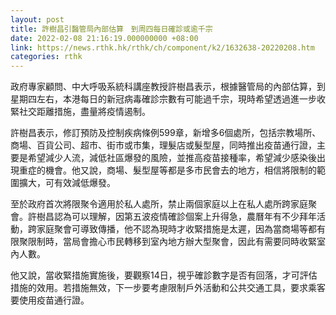 ```yaml
---
layout: post
title: 許樹昌引醫管局內部估算　到周四每日確診或逾千宗
date: 2022-02-08 21:16:19.000000000 +08:00
link: https://news.rthk.hk/rthk/ch/component/k2/1632638-20220208.htm
categories: rthk
---
```


政府專家顧問、中大呼吸系統科講座教授許樹昌表示，根據醫管局的內部估算，到星期四左右，本港每日的新冠病毒確診宗數有可能過千宗，現時希望透過進一步收緊社交距離措施，盡量將疫情遏制。

許樹昌表示，修訂預防及控制疾病條例599章，新增多6個處所，包括宗教場所、商場、百貨公司、超市、街市或市集，理髮店或髮型屋，同時推出疫苗通行證，主要是希望減少人流，減低社區爆發的風險，並推高疫苗接種率，希望減少感染後出現重症的機會。他又說，商場、髮型屋等都是多市民會去的地方，相信將限制的範圍擴大，可有效減低爆發。

至於政府首次將限聚令適用於私人處所，禁止兩個家庭以上在私人處所跨家庭聚會。許樹昌認為可以理解，因第五波疫情確診個案上升得急，農曆年有不少拜年活動，跨家庭聚會可導致傳播，他不認為現時才收緊措施是太遲，因為當商場等都有限聚限制時，當局會擔心市民轉移到室內地方辦大型聚會，因此有需要同時收緊室內人數。

他又說，當收緊措施實施後，要觀察14日，視乎確診數字是否有回落，才可評估措施的效用。若措施無效，下一步要考慮限制戶外活動和公共交通工具，要求乘客要使用疫苗通行證。
